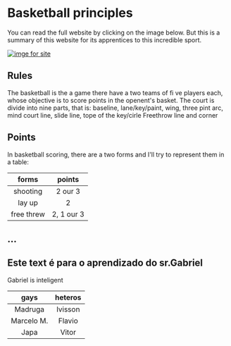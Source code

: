 # Basketball principles

You can read the full website by clicking on the image below. But this is a summary of this website for its apprentices to this incredible sport.

[![imge for site](https://th.bing.com/th/id/OIP.eeHplJEe608DsZiKzssWFgHaJn?w=616&h=800&rs=1&pid=ImgDetMain)](https://www.breakthroughbasketball.com/basics/basics.html)

## Rules
 The basketball is the a game there have a two teams of fi
 ve players each, whose objective is to score points in the openent's basket.
 The court is divide into nine parts, that is: baseline, lane/key/paint, wing, three pint arc, mind court line, slide line, tope of the key/cirle
 Freethrow line and corner

## Points
In basketball scoring, there are a two forms and I'll try to represent them in a table:

|    forms  |    points  |
|:---------:|:----------:|
|shooting   | 2 our 3    |
| lay up    | 2          |
|free threw | 2, 1 our 3 |

## ...

## Este text é para o aprendizado do sr.Gabriel 
Gabriel is inteligent

|    gays  |    heteros  |
|:---------:|:----------:|
|Madruga    | Ivisson    |
| Marcelo M.| Flavio     |
|Japa       | Vitor      |